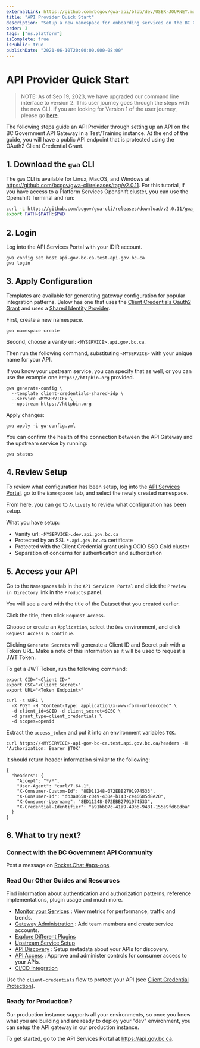 ```yaml
---
externalLink: https://github.com/bcgov/gwa-api/blob/dev/USER-JOURNEY.md
title: "API Provider Quick Start"
description: "Setup a new namespace for onboarding services on the BC Gov API Gateway."
order: 3
tags: ["ns.platform"]
isComplete: true
isPublic: true
publishDate: "2021-06-10T20:00:00.000-08:00"
---
```


# API Provider Quick Start

> NOTE: As of Sep 19, 2023, we have upgraded our command line interface to version 2. This user journey goes through the steps with the new CLI. If you are looking for Version 1 of the user journey, please go [here](owner-journey-v1.md).

The following steps guide an API Provider through setting up an API on the BC Government API Gateway in a Test/Training instance. At the end of the guide, you will have a public API endpoint that is protected using the OAuth2 Client Credential Grant.

## 1. Download the `gwa` CLI

The `gwa` CLI is available for Linux, MacOS, and Windows at https://github.com/bcgov/gwa-cli/releases/tag/v2.0.11. For this tutorial, if you have access to a Platform Services Openshift cluster, you can use the Openshift Terminal and run:

```sh
curl -L https://github.com/bcgov/gwa-cli/releases/download/v2.0.11/gwa_Linux_x86_64.tgz | tar -zxf -
export PATH=$PATH:$PWD

```

## 2. Login

Log into the API Services Portal with your IDIR account.

```
gwa config set host api-gov-bc-ca.test.api.gov.bc.ca
gwa login
```

## 3. Apply Configuration

Templates are available for generating gateway configuration for popular integration patterns. Below has one that uses the [Client Credentials Oauth2 Grant](./tutorial-idp-client-cred-flow.md) and uses a [Shared Identity Provider](./tutorial-idp-client-cred-flow.md#shared-idp).

First, create a new namespace.

```
gwa namespace create
```

Second, choose a vanity url: `<MYSERVICE>.api.gov.bc.ca`.

Then run the following command, substituting `<MYSERVICE>` with your unique name for your API.

If you know your upstream service, you can specify that as well, or you can use the example one `https://httpbin.org` provided.

```
gwa generate-config \
  --template client-credentials-shared-idp \
  --service <MYSERVICE> \
  --upstream https://httpbin.org
```

Apply changes:

```
gwa apply -i gw-config.yml
```

You can confirm the health of the connection between the API Gateway and the upstream service by running:

```
gwa status
```

## 4. Review Setup

To review what configuration has been setup, log into the [API Services Portal](https://api-gov-bc-ca.test.api.gov.bc.ca), go to the `Namespaces` tab, and select the newly created namespace.

From here, you can go to `Activity` to review what configuration has been setup.

What you have setup:

- Vanity url: `<MYSERVICE>.dev.api.gov.bc.ca`
- Protected by an SSL `*.api.gov.bc.ca` certificate
- Protected with the Client Credential grant using OCIO SSO Gold cluster
- Separation of concerns for authentication and authorization

## 5. Access your API

Go to the `Namespaces` tab in the `API Services Portal` and click the `Preview in Directory` link in the `Products` panel.

You will see a card with the title of the Dataset that you created earlier.

Click the title, then click `Request Access`.

Choose or create an `Application`, select the `Dev` environment, and click `Request Access & Continue`.

Clicking `Generate Secrets` will generate a Client ID and Secret pair with a Token URL. Make a note of this information as it will be used to request a JWT Token.

To get a JWT Token, run the following command:

```
export CID="<Client ID>"
export CSC="<Client Secret>"
export URL="<Token Endpoint>"
```

```
curl -s $URL \
  -X POST -H "Content-Type: application/x-www-form-urlencoded" \
  -d client_id=$CID -d client_secret=$CSC \
  -d grant_type=client_credentials \
  -d scopes=openid
```

Extract the `access_token` and put it into an environment variables `TOK`.

```
curl https://<MYSERVICE>-api-gov-bc-ca.test.api.gov.bc.ca/headers -H "Authorization: Bearer $TOK"
```

It should return header information similar to the following:

```
{
  "headers": {
    "Accept": "*/*",
    "User-Agent": "curl/7.64.1",
    "X-Consumer-Custom-Id": "8ED11248-072EBB2791974533",
    "X-Consumer-Id": "db3a0658-c049-430e-b143-ce46685d8e20",
    "X-Consumer-Username": "8ED11248-072EBB2791974533",
    "X-Credential-Identifier": "a91bb07c-41a9-49b6-9481-155e9fd68dba"
  }
}
```

## 6. What to try next?

### Connect with the BC Government API Community

Post a message on [Rocket.Chat #aps-ops](https://chat.developer.gov.bc.ca/channel/aps-ops).

### Read Our Other Guides and Resources

Find information about authentication and authorization patterns, reference implementations, plugin usage and much more.

- [Monitor your Services](../resources/monitoring.md) : View metrics for performance, traffic and trends.
- [Gateway Administration](../resources/gateway-admin.md) : Add team members and create service accounts.
- [Explore Different Plugins](../resources/gateway-configuration.md)
- [Upstream Service Setup](../resources/upstream-services.md)
- [API Discovery](../resources/api-discovery.md) : Setup metadata about your APIs for discovery.
- [API Access](../resources/api-access.md) : Approve and administer controls for consumer access to your APIs.
- [CI/CD Integration](../resources/cicd-integration.md)

Use the `client-credentials` flow to protect your API (see [Client Credential Protection](tutorial-idp-client-cred-flow.md)).

### Ready for Production?

Our production instance supports all your environments, so once you know what you are building and are ready to deploy your "dev" environment, you can setup the API gateway in our production instance.

To get started, go to the API Services Portal at https://api.gov.bc.ca.
